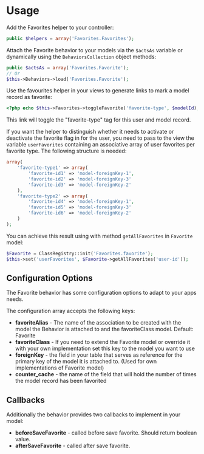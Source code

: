 Usage
=====

Add the Favorites helper to your controller:

```php
public $helpers = array('Favorites.Favorites');
```

Attach the Favorite behavior to your models via the `$actsAs` variable or dynamically using the `BehaviorsCollection` object methods:

```php
public $actsAs = array('Favorites.Favorite');
// Or
$this->Behaviors->load('Favorites.Favorite');
```

Use the favourites helper in your views to generate links to mark a model record as favorite:

```php
<?php echo $this->Favorites->toggleFavorite('favorite-type', $modelId);
```

This link will toggle the "favorite-type" tag for this user and model record.

If you want the helper to distinguish whether it needs to activate or deactivate the favorite flag in for the user, you need to pass to the view the variable `userFavorites` containing an associative array of user favorites per favorite type. The following structure is needed:

```php
array(
	'favorite-type1' => array(
		'favorite-id1' => 'model-foreignKey-1',
		'favorite-id2' => 'model-foreignKey-3'
		'favorite-id3' => 'model-foreignKey-2'
	),
	'favorite-type2' => array(
		'favorite-id4' => 'model-foreignKey-1',
		'favorite-id5' => 'model-foreignKey-3'
		'favorite-id6' => 'model-foreignKey-2'
	)
);
```

You can achieve this result using with method `getAllFavorites` in `Favorite` model:

```php
$Favorite = ClassRegistry::init('Favorites.favorite');
$this->set('userFavorites', $Favorite->getAllFavorites('user-id'));
```

## Configuration Options ##

The Favorite behavior has some configuration options to adapt to your apps needs.

The configuration array accepts the following keys:

* **favoriteAlias** - The name of the association to be created with the model the Behavior is attached to and the favoriteClass model. Default: Favorite
* **favoriteClass** - If you need to extend the Favorite model or override it with your own implementation set this key to the model you want to use
* **foreignKey** - the field in your table that serves as reference for the primary key of the model it is attached to. (Used for own implementations of Favorite model)
* **counter_cache** - the name of the field that will hold the number of times the model record has been favorited

Callbacks
---------

Additionally the behavior provides two callbacks to implement in your model:

* **beforeSaveFavorite** - called before save favorite. Should return boolean value.
* **afterSaveFavorite** - called after save favorite.
